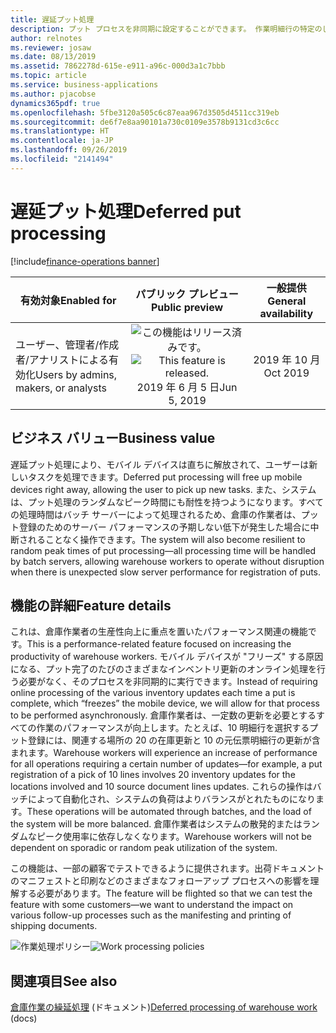 ```yaml
---
title: 遅延プット処理
description: プット プロセスを非同期に設定することができます。 作業明細行の特定のしきい値を超えるとプット処理が遅延されるように、システムをセットアップすることができます。
author: relnotes
ms.reviewer: josaw
ms.date: 08/13/2019
ms.assetid: 7862278d-615e-e911-a96c-000d3a1c7bbb
ms.topic: article
ms.service: business-applications
ms.author: pjacobse
dynamics365pdf: true
ms.openlocfilehash: 5fbe3120a505c6c87eaa967d3505d4511cc319eb
ms.sourcegitcommit: de6f7e8aa90101a730c0109e3578b9131cd3c6cc
ms.translationtype: HT
ms.contentlocale: ja-JP
ms.lasthandoff: 09/26/2019
ms.locfileid: "2141494"
---
```

# <a name="deferred-put-processing"></a><span data-ttu-id="a83ba-104">遅延プット処理</span><span class="sxs-lookup"><span data-stu-id="a83ba-104">Deferred put processing</span></span>
[!include[finance-operations banner](../includes/finance-operations.md)]

| <span data-ttu-id="a83ba-105">有効対象</span><span class="sxs-lookup"><span data-stu-id="a83ba-105">Enabled for</span></span>    |  <span data-ttu-id="a83ba-106">パブリック プレビュー</span><span class="sxs-lookup"><span data-stu-id="a83ba-106">Public preview</span></span> | <span data-ttu-id="a83ba-107">一般提供</span><span class="sxs-lookup"><span data-stu-id="a83ba-107">General availability</span></span> | 
| ---------- | :----------: |:----------: |
|<span data-ttu-id="a83ba-108">ユーザー、管理者/作成者/アナリストによる有効化</span><span class="sxs-lookup"><span data-stu-id="a83ba-108">Users by admins, makers, or analysts</span></span>|<span data-ttu-id="a83ba-109">![この機能はリリース済みです。](/dynamics365-release-plan/media/green-checkmark.png "この機能はリリース済みです。")</span><span class="sxs-lookup"><span data-stu-id="a83ba-109">![This feature is released.](/dynamics365-release-plan/media/green-checkmark.png "This feature is released.")</span></span> <span data-ttu-id="a83ba-110">2019 年 6 月 5 日</span><span class="sxs-lookup"><span data-stu-id="a83ba-110">Jun 5, 2019</span></span>| <span data-ttu-id="a83ba-111">2019 年 10 月</span><span class="sxs-lookup"><span data-stu-id="a83ba-111">Oct 2019</span></span>|


## <a name="business-value"></a><span data-ttu-id="a83ba-112">ビジネス バリュー</span><span class="sxs-lookup"><span data-stu-id="a83ba-112">Business value</span></span>
<!-- bv start -->
<span data-ttu-id="a83ba-113">遅延プット処理により、モバイル デバイスは直ちに解放されて、ユーザーは新しいタスクを処理できます。</span><span class="sxs-lookup"><span data-stu-id="a83ba-113">Deferred put processing will free up mobile devices right away, allowing the user to pick up new tasks.</span></span> <span data-ttu-id="a83ba-114">また、システムは、プット処理のランダムなピーク時間にも耐性を持つようになります。すべての処理時間はバッチ サーバーによって処理されるため、倉庫の作業者は、プット登録のためのサーバー パフォーマンスの予期しない低下が発生した場合に中断されることなく操作できます。</span><span class="sxs-lookup"><span data-stu-id="a83ba-114">The system will also become resilient to random peak times of put processing—all processing time will be handled by batch servers, allowing warehouse workers to operate without disruption when there is unexpected slow server performance for registration of puts.</span></span>
<!-- bv end -->



## <a name="feature-details"></a><span data-ttu-id="a83ba-115">機能の詳細</span><span class="sxs-lookup"><span data-stu-id="a83ba-115">Feature details</span></span>
<!--feature detail start -->
<span data-ttu-id="a83ba-116">これは、倉庫作業者の生産性向上に重点を置いたパフォーマンス関連の機能です。</span><span class="sxs-lookup"><span data-stu-id="a83ba-116">This is a performance-related feature focused on increasing the productivity of warehouse workers.</span></span> <span data-ttu-id="a83ba-117">モバイル デバイスが "フリーズ" する原因になる、プット完了のたびのさまざまなインベントリ更新のオンライン処理を行う必要がなく、そのプロセスを非同期的に実行できます。</span><span class="sxs-lookup"><span data-stu-id="a83ba-117">Instead of requiring online processing of the various inventory updates each time a put is complete, which “freezes” the mobile device, we will allow for that process to be performed asynchronously.</span></span> <span data-ttu-id="a83ba-118">倉庫作業者は、一定数の更新を必要とするすべての作業のパフォーマンスが向上します。たとえば、10 明細行を選択するプット登録には、関連する場所の 20 の在庫更新と 10 の元伝票明細行の更新が含まれます。</span><span class="sxs-lookup"><span data-stu-id="a83ba-118">Warehouse workers will experience an increase of performance for all operations requiring a certain number of updates—for example, a put registration of a pick of 10 lines involves 20 inventory updates for the locations involved and 10 source document lines updates.</span></span> <span data-ttu-id="a83ba-119">これらの操作はバッチによって自動化され、システムの負荷はよりバランスがとれたものになります。</span><span class="sxs-lookup"><span data-stu-id="a83ba-119">These operations will be automated through batches, and the load of the system will be more balanced.</span></span> <span data-ttu-id="a83ba-120">倉庫作業者はシステムの散発的またはランダムなピーク使用率に依存しなくなります。</span><span class="sxs-lookup"><span data-stu-id="a83ba-120">Warehouse workers will not be dependent on sporadic or random peak utilization of the system.</span></span> 

<span data-ttu-id="a83ba-121">この機能は、一部の顧客でテストできるように提供されます。出荷ドキュメントのマニフェストと印刷などのさまざまなフォローアップ プロセスへの影響を理解する必要があります。</span><span class="sxs-lookup"><span data-stu-id="a83ba-121">The feature will be flighted so that we can test the feature with some customers—we want to understand the impact on various follow-up processes such as the manifesting and printing of shipping documents.</span></span>
<!--feature detail end -->

<span data-ttu-id="a83ba-122">![作業処理ポリシー](media/work-processing-policies.png "作業処理ポリシー")</span><span class="sxs-lookup"><span data-stu-id="a83ba-122">![Work processing policies](media/work-processing-policies.png "Work processing policies")</span></span>
<!-- Picture 1 -->











## <a name="see-also"></a><span data-ttu-id="a83ba-123">関連項目</span><span class="sxs-lookup"><span data-stu-id="a83ba-123">See also</span></span>

<span data-ttu-id="a83ba-124">[倉庫作業の繰延処理](https://docs.microsoft.com/dynamics365/unified-operations/supply-chain/warehousing/deferred-put) (ドキュメント)</span><span class="sxs-lookup"><span data-stu-id="a83ba-124">[Deferred processing of warehouse work](https://docs.microsoft.com/dynamics365/unified-operations/supply-chain/warehousing/deferred-put) (docs)</span></span>
